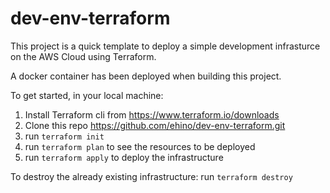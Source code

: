 # dev-env-terraform
This project is a quick template to deploy a simple development infrasturce on the AWS Cloud using Terraform.

A docker container has been deployed when building this project.

To get started, in your local machine:
1. Install Terraform cli from https://www.terraform.io/downloads
2. Clone this repo https://github.com/ehino/dev-env-terraform.git
3. run ``` terraform init ```
4. run ``` terraform plan ``` to see the resources to be deployed
5. run ``` terraform apply ``` to deploy the infrastructure

To destroy the already existing infrastructure:
run ``` terraform destroy ```
